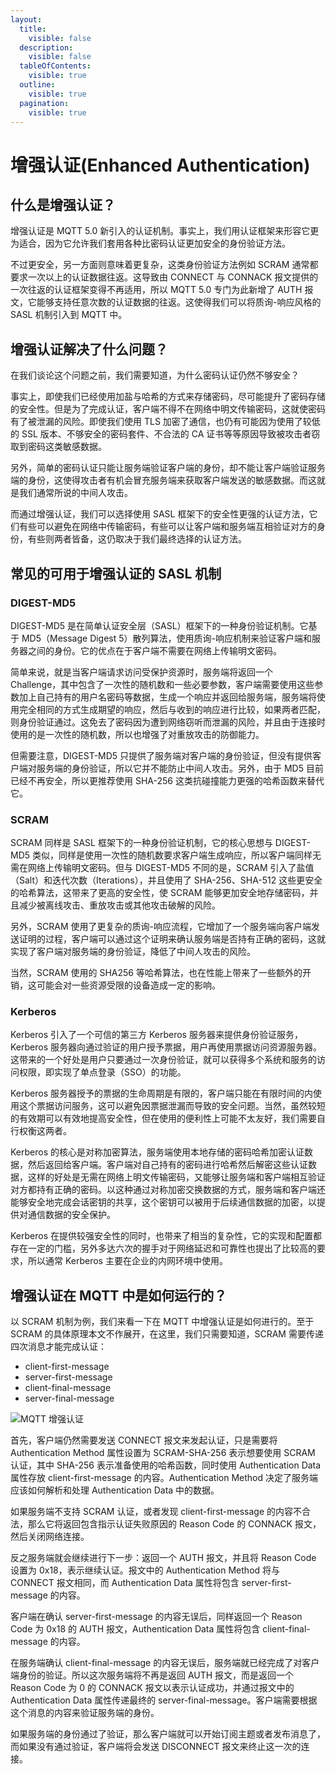 ```yaml
---
layout:
  title:
    visible: false
  description:
    visible: false
  tableOfContents:
    visible: true
  outline:
    visible: true
  pagination:
    visible: true
---
```


# 增强认证(Enhanced Authentication)

## 什么是增强认证？ <a href="#shen-me-shi-zeng-qiang-ren-zheng" id="shen-me-shi-zeng-qiang-ren-zheng"></a>

增强认证是 MQTT 5.0 新引入的认证机制。事实上，我们用认证框架来形容它更为适合，因为它允许我们套用各种比密码认证更加安全的身份验证方法。

不过更安全，另一方面则意味着更复杂，这类身份验证方法例如 SCRAM 通常都要求一次以上的认证数据往返。这导致由 CONNECT 与 CONNACK 报文提供的一次往返的认证框架变得不再适用，所以 MQTT 5.0 专门为此新增了 AUTH 报文，它能够支持任意次数的认证数据的往返。这使得我们可以将质询-响应风格的 SASL 机制引入到 MQTT 中。

## 增强认证解决了什么问题？ <a href="#zeng-qiang-ren-zheng-jie-jue-le-shen-me-wen-ti" id="zeng-qiang-ren-zheng-jie-jue-le-shen-me-wen-ti"></a>

在我们谈论这个问题之前，我们需要知道，为什么密码认证仍然不够安全？

事实上，即使我们已经使用加盐与哈希的方式来存储密码，尽可能提升了密码存储的安全性。但是为了完成认证，客户端不得不在网络中明文传输密码，这就使密码有了被泄漏的风险。即使我们使用 TLS 加密了通信，也仍有可能因为使用了较低的 SSL 版本、不够安全的密码套件、不合法的 CA 证书等等原因导致被攻击者窃取到密码这类敏感数据。

另外，简单的密码认证只能让服务端验证客户端的身份，却不能让客户端验证服务端的身份，这使得攻击者有机会冒充服务端来获取客户端发送的敏感数据。而这就是我们通常所说的中间人攻击。

而通过增强认证，我们可以选择使用 SASL 框架下的安全性更强的认证方法，它们有些可以避免在网络中传输密码，有些可以让客户端和服务端互相验证对方的身份，有些则两者皆备，这仍取决于我们最终选择的认证方法。

## 常见的可用于增强认证的 SASL 机制 <a href="#chang-jian-de-ke-yong-yu-zeng-qiang-ren-zheng-de-sasl-ji-zhi" id="chang-jian-de-ke-yong-yu-zeng-qiang-ren-zheng-de-sasl-ji-zhi"></a>

### DIGEST-MD5 <a href="#digest-md5" id="digest-md5"></a>

DIGEST-MD5 是在简单认证安全层（SASL）框架下的一种身份验证机制。它基于 MD5（Message Digest 5）散列算法，使用质询-响应机制来验证客户端和服务器之间的身份。它的优点在于客户端不需要在网络上传输明文密码。

简单来说，就是当客户端请求访问受保护资源时，服务端将返回一个 Challenge，其中包含了一次性的随机数和一些必要参数，客户端需要使用这些参数加上自己持有的用户名密码等数据，生成一个响应并返回给服务端，服务端将使用完全相同的方式生成期望的响应，然后与收到的响应进行比较，如果两者匹配，则身份验证通过。这免去了密码因为遭到网络窃听而泄漏的风险，并且由于连接时使用的是一次性的随机数，所以也增强了对重放攻击的防御能力。

但需要注意，DIGEST-MD5 只提供了服务端对客户端的身份验证，但没有提供客户端对服务端的身份验证，所以它并不能防止中间人攻击。另外，由于 MD5 目前已经不再安全，所以更推荐使用 SHA-256 这类抗碰撞能力更强的哈希函数来替代它。

### SCRAM <a href="#scram" id="scram"></a>

SCRAM 同样是 SASL 框架下的一种身份验证机制，它的核心思想与 DIGEST-MD5 类似，同样是使用一次性的随机数要求客户端生成响应，所以客户端同样无需在网络上传输明文密码。但与 DIGEST-MD5 不同的是，SCRAM 引入了盐值（Salt）和迭代次数（Iterations），并且使用了 SHA-256、SHA-512 这些更安全的哈希算法，这带来了更高的安全性，使 SCRAM 能够更加安全地存储密码，并且减少被离线攻击、重放攻击或其他攻击破解的风险。

另外，SCRAM 使用了更复杂的质询-响应流程，它增加了一个服务端向客户端发送证明的过程，客户端可以通过这个证明来确认服务端是否持有正确的密码，这就实现了客户端对服务端的身份验证，降低了中间人攻击的风险。

当然，SCRAM 使用的 SHA256 等哈希算法，也在性能上带来了一些额外的开销，这可能会对一些资源受限的设备造成一定的影响。

### Kerberos <a href="#kerberos" id="kerberos"></a>

Kerberos 引入了一个可信的第三方 Kerberos 服务器来提供身份验证服务，Kerberos 服务器向通过验证的用户授予票据，用户再使用票据访问资源服务器。这带来的一个好处是用户只要通过一次身份验证，就可以获得多个系统和服务的访问权限，即实现了单点登录（SSO）的功能。

Kerberos 服务器授予的票据的生命周期是有限的，客户端只能在有限时间的内使用这个票据访问服务，这可以避免因票据泄漏而导致的安全问题。当然，虽然较短的有效期可以有效地提高安全性，但在使用的便利性上可能不太友好，我们需要自行权衡这两者。

Kerberos 的核心是对称加密算法，服务端使用本地存储的密码哈希加密认证数据，然后返回给客户端。客户端对自己持有的密码进行哈希然后解密这些认证数据，这样的好处是无需在网络上明文传输密码，又能够让服务端和客户端相互验证对方都持有正确的密码。以这种通过对称加密交换数据的方式，服务端和客户端还能够安全地完成会话密钥的共享，这个密钥可以被用于后续通信数据的加密，以提供对通信数据的安全保护。

Kerberos 在提供较强安全性的同时，也带来了相当的复杂性，它的实现和配置都存在一定的门槛，另外多达六次的握手对于网络延迟和可靠性也提出了比较高的要求，所以通常 Kerberos 主要在企业的内网环境中使用。

## 增强认证在 MQTT 中是如何运行的？ <a href="#zeng-qiang-ren-zheng-zai-mqtt-zhong-shi-ru-he-yun-hang-de" id="zeng-qiang-ren-zheng-zai-mqtt-zhong-shi-ru-he-yun-hang-de"></a>

以 SCRAM 机制为例，我们来看一下在 MQTT 中增强认证是如何进行的。至于 SCRAM 的具体原理本文不作展开，在这里，我们只需要知道，SCRAM 需要传递四次消息才能完成认证：

* client-first-message
* server-first-message
* client-final-message
* server-final-message

![MQTT 增强认证](https://assets.emqx.com/images/0e5a173ff8a357054f5f57aacec41bc6.png?imageMogr2/thumbnail/1520x)

首先，客户端仍然需要发送 CONNECT 报文来发起认证，只是需要将 Authentication Method 属性设置为 SCRAM-SHA-256 表示想要使用 SCRAM 认证，其中 SHA-256 表示准备使用的哈希函数，同时使用 Authentication Data 属性存放 client-first-message 的内容。Authentication Method 决定了服务端应该如何解析和处理 Authentication Data 中的数据。

如果服务端不支持 SCRAM 认证，或者发现 client-first-message 的内容不合法，那么它将返回包含指示认证失败原因的 Reason Code 的 CONNACK 报文，然后关闭网络连接。

反之服务端就会继续进行下一步：返回一个 AUTH 报文，并且将 Reason Code 设置为 0x18，表示继续认证。报文中的 Authentication Method 将与 CONNECT 报文相同，而 Authentication Data 属性将包含 server-first-message 的内容。

客户端在确认 server-first-message 的内容无误后，同样返回一个 Reason Code 为 0x18 的 AUTH 报文，Authentication Data 属性将包含 client-final-message 的内容。

在服务端确认 client-final-message 的内容无误后，服务端就已经完成了对客户端身份的验证。所以这次服务端将不再是返回 AUTH 报文，而是返回一个 Reason Code 为 0 的 CONNACK 报文以表示认证成功，并通过报文中的 Authentication Data 属性传递最终的 server-final-message。客户端需要根据这个消息的内容来验证服务端的身份。

如果服务端的身份通过了验证，那么客户端就可以开始订阅主题或者发布消息了，而如果没有通过验证，客户端将会发送 DISCONNECT 报文来终止这一次的连接。
